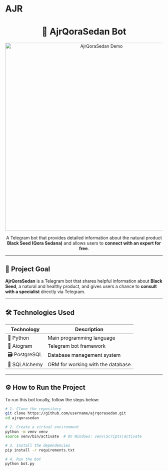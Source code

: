 # AJR
<h1 align="center">🌿 AjrQoraSedan Bot</h1>

<p align="center">
  <img src="https://i.ibb.co/gFRgcH1C/demo.png" alt="AjrQoraSedan Demo" width="600"/>
</p>

<p align="center">
  A Telegram bot that provides detailed information about the natural product <b>Black Seed (Qora Sedana)</b> and allows users to <b>connect with an expert for free</b>.
</p>

---

## 📌 Project Goal

**AjrQoraSedan** is a Telegram bot that shares helpful information about **Black Seed**, a natural and healthy product, and gives users a chance to **consult with a specialist** directly via Telegram.

---

## 🛠 Technologies Used

| Technology     | Description                            |
|----------------|----------------------------------------|
| 🐍 Python       | Main programming language              |
| 💬 Aiogram      | Telegram bot framework                 |
| 🗃 PostgreSQL    | Database management system             |
| 🧠 SQLAlchemy   | ORM for working with the database      |

---

## ⚙️ How to Run the Project

To run this bot locally, follow the steps below:

```bash
# 1. Clone the repository
git clone https://github.com/username/ajrqorasedan.git
cd ajrqorasedan

# 2. Create a virtual environment
python -m venv venv
source venv/bin/activate  # On Windows: venv\Scripts\activate

# 3. Install the dependencies
pip install -r requirements.txt

# 4. Run the bot
python bot.py
